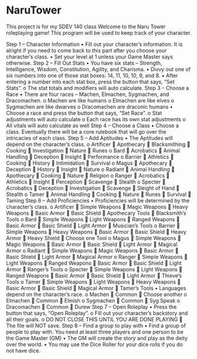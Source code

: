 # NaruTower
This project is for my SDEV 140 class
Welcome to the Naru Tower roleplaying game! This program will be used to keep track of your character. 

Step 1 – Character Information
	•	Fill out your character’s information. It is alright if you need to come back to this part after you choose your character’s class.
	•	Set your level at 1 unless your Game Master says otherwise.
Step 2 – Fill Out Stats
	•	You have six stats – Strength, Intelligence, Wisdom, Constitution, Agility, and Charisma.
	•	Divvy out one of six numbers into one of those stat boxes: 14, 11, 10, 10, 9, and 8.
	•	After entering a number into each stat box, press the button that says, “Set Stats”.
		o	The stat totals and modifiers will auto calculate.
Step 3 – Choose a Race
	•	There are four races – Machen, Elmachen, Sygmachen, and Dracomachen.
		o	Machen are like humans
		o	Elmachen are like elves
		o	Sygmachen are like dwarves
		o	Dracomachen are draconic humans
	•	Choose a race and press the button that says, “Set Race”.
		o	Stat adjustments will auto calculate
		o	Each race has its own stat adjustments
		o	All vitals will auto calculate as well
Step 4 – Choose a Class
	•	Choose a class. Eventually there will be a core rulebook that will go over the intricacies of each class.
Step 5 – Add Aptitudes
	•	The Aptitudes will depend on the character’s class.
		o	Artificer
				Apothecary
				Blacksmithing
				Cooking
				Investigation
				Nature
				Runes
		o	Bard
				Acrobatics
				Animal Handling
				Deception
				Insight
				Performance
		o	Barrier
				Athletics
				Cooking
				History
				Intimidation
				Survival
		o	Magus
				Apothecary
				Deception
				History
				Insight
				Nature
		o	Radiant
				Animal Handling
				Apothecary
				Cooking
				Nature
				Religion
		o	Ranger
				Acrobatics
				Athletics
				Insight
				Perception
				Scavenge
				Stealth
		o	Specter
				Acrobatics
				Deception
				Investigation
				Scavenge
				Sleight of Hand
				Stealth
		o	Tamer
				Animal Handling
				Cooking
				Nature
				Runes
				Survival
				Taming
Step 6 – Add Proficiencies
	•	Proficiencies will be determined by the character’s class.
		o	Artificer
				Simple Weapons
				Magic Weapons
				Heavy Weapons
				Basic Armor
				Basic Shield
				Apothecary Tools
				Blacksmith’s Tools
		o	Bard
				Simple Weapons
				Light Weapons
				Ranged Weapons
				Basic Armor
				Basic Shield
				Light Armor
				Musician’s Tools
		o	Barrier
				Simple Weapons
				Heavy Weapons
				Basic Armor
				Basic Shield
				Heavy Armor
				Heavy Shield
				Choose one Tool
		o	Magus
				Simple Weapons
				Magic Weapons
				Basic Armor
				Basic Shield
				Light Armor
				Magical Armor
		o	Radiant
				Simple Weapons
				Magic Weapons
				Basic Armor
				Basic Shield
				Light Armor
				Magical Armor
		o	Ranger
				Simple Weapons
				Light Weapons
				Ranged Weapons
				Basic Armor
				Basic Shield
				Light Armor
				Ranger’s Tools
		o	Specter
				Simple Weapons
				Light Weapons
				Ranged Weapons
				Basic Armor
				Basic Shield
				Light Armor
				Thieve’s Tools
		o	Tamer
				Simple Weapons
				Light Weapons
				Heavy Weapons
				Basic Armor
				Basic Shield
				Magical Armor
				Tamer’s Tools
	•	Languages depend on the character’s race.
		o	Machen
				Common
				Choose another
		o	Elmachen
				Common
				Elmish
		o	Sygmachen
				Common
				Syg Speak
		o	Dracomachen
				Common
				Durew
Step 7 – Open Roleplay
	•	Press the button that says, “Open Roleplay”.
		o	Fill out your character’s backstory and all their goals.
		o	DO NOT CLOSE THIS UNTIL YOU ARE DONE PLAYING
		The file will NOT save.
Step 8 – Find a group to play with
	•	Find a group of people to play with. You need at least three players and one person to be the Game Master (GM)
	•	The GM will create the story and play as the deity over the world.
	•	You may use the Dice Roller for your dice rolls if you do not have dice.
